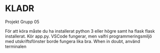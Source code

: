 # KLADR
Projekt Grupp 05

För att köra måste du ha installerat python 3 eller högre samt ha flask flask installerat.
Kör app.py. VSCode fungerar, men valfri programmeringsmiljö med utskriftsfönster borde fungera lika bra. 
When in doubt, använd terminalen

